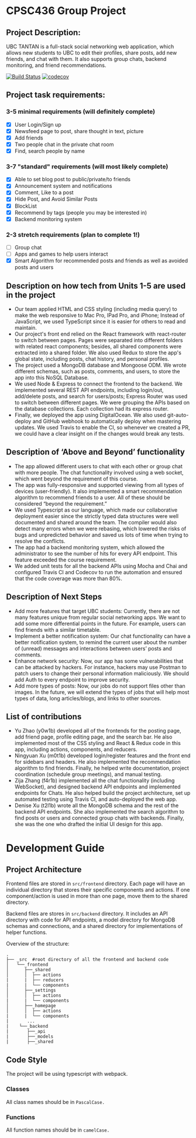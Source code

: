 # CPSC436 Group Project

## Project Description: 
UBC TANTAN is a full-stack social networking web application, which allows new students to UBC to edit their profiles, share posts, add new friends, and chat with them. It also supports group chats, backend monitoring, and friend recommendations.

[![Build Status](https://travis-ci.com/ZijiaZhang/CPSC436_Project.svg?branch=master)](https://travis-ci.com/ZijiaZhang/CPSC436_Project)
[![codecov](https://codecov.io/gh/ZijiaZhang/CPSC436_Project/branch/master/graph/badge.svg)](https://codecov.io/gh/ZijiaZhang/CPSC436_Project)

## Project task requirements:
### 3-5 minimal requirements (will definitely complete)
- [x] User Login/Sign up
- [x] Newsfeed page to post, share thought in text, picture
- [x] Add friends
- [x] Two people chat in the private chat room
- [x] Find, search people by name

### 3-7 "standard" requirements (will most likely complete)
- [x] Able to set blog post to public/private/to friends
- [x] Announcement system and notifications
- [x] Comment, Like to a post
- [x] Hide Post, and Avoid Similar Posts
- [x] BlockList
- [x] Recommend by tags (people you may be interested in)
- [x] Backend monitoring system

### 2-3 stretch requirements (plan to complete 1!)
- [ ] Group chat
- [ ] Apps and games to help users interact
- [x] Smart Algorithm for recommended posts and friends as well as avoided posts and users

## Description on how tech from Units 1-5 are used in the project
- Our team applied HTML and CSS styling (including media query) to make the web responsive to Mac Pro, IPad Pro, and iPhone; Instead of JavaScript, we used TypeScript since it is easier for others to read and maintain. 
- Our project's front end relied on the React framework with react-router to switch between pages. Pages were separated into different folders with related react components; besides, all shared components were extracted into a shared folder. We also used Redux to store the app's global state, including posts, chat history, and personal profiles. 
- The project used a MongoDB database and Mongoose ODM. We wrote different schemas, such as posts, comments, and users, to store the app into this NoSQL Database.
- We used Node & Express to connect the frontend to the backend. We implemented several REST API endpoints, including login/out, add/delete posts, and search for users/posts; Express Router was used to switch between different pages. We were grouping the APIs based on the database collections. Each collection had its express router.
- Finally, we deployed the app using DigitalOcean. We also used git-auto-deploy and GitHub webhook to automatically deploy when mastering updates. We used Travis to enable the CI, so whenever we created a PR, we could have a clear insight on if the changes would break any tests.

## Description of ‘Above and Beyond’ functionality
- The app allowed different users to chat with each other or group chat with more people. The chat functionality involved using a web socket, which went beyond the requirement of this course. 
- The app was fully-responsive and supported viewing from all types of devices (user-friendly). It also implemented a smart recommendation algorithm to recommend friends to a user. All of these should be considered “beyond the requirement.” 
- We used Typescript as our language, which made our collaborative deployment easier since the strictly typed data structures were well documented and shared around the team. The compiler would also detect many errors when we were rebasing, which lowered the risks of bugs and unpredicted behavior and saved us lots of time when trying to resolve the conflicts.
- The app had a backend monitoring system, which allowed the administrator to see the number of hits for every API endpoint. This feature exceeded the course requirement.
- We added unit tests for all the backend APIs using Mocha and Chai and configured Travis CI and Codecov to run the automation and ensured that the code coverage was more than 80%.

## Description of Next Steps
- Add more features that target UBC students: Currently, there are not many features unique from regular social networking apps. We want to add some more differential points in the future. For example, users can find friends with a similar timetable.
- Implement a better notification system: Our chat functionality can have a better notification system, to remind the current user about the number of (unread) messages and interactions between users’ posts and comments.
- Enhance network security: Now, our app has some vulnerabilities that can be attacked by hackers. For instance, hackers may use Postman to patch users to change their personal information maliciously. We should add Auth to every endpoint to improve security.
- Add more types of posts: Now, our jobs do not support files other than images. In the future, we will extend the types of jobs that will help most types of data, long articles/blogs, and links to other sources.

## List of contributions
- Yu Zhao (y0w1b) developed all of the frontends for the posting page, add friend page, profile editing page, and the search bar. He also implemented most of the CSS styling and React & Redux code in this app, including actions, components, and reducers. 
- Ningyuan Xu (m0t1b) developed login/register features and the front end for sidebars and headers. He also implemented the recommendation algorithm to find friends. Finally, he helped write documentation, project coordination (schedule group meetings), and manual testing.
- Zija Zhang (f4r1b) implemented all the chat functionality (including WebSocket), and designed backend API endpoints and implemented endpoints for Chats. He also helped build the project architecture, set up automated testing using Travis CI, and auto-deployed the web app.
- Denise Xu (t2l1b) wrote all the MongoDB schema and the rest of the backend API endpoints. She also implemented the search algorithm to find posts or users and connected group chats with backends. Finally, she was the one who drafted the initial UI design for this app. 


# Development Guide

## Project Architecture

Frontend files are stored in `src/frontend` directory. Each page will have an individual directory that stores their specific components and actions. If one component/action is used in more than one page, move them to the shared directory.

Backend files are stores in `src/backend` directory. It includes an API directory with code for API endpoints, a model directory for MongoDB schemas and connections, and a shared directory for implementations of helper functions.

Overview of the structure:


```
.
├── _src  #root directory of all the frontend and backend code
│   └──_frontend 
│      ├──_shared
│      │  ├── actions
|      |  ├── reducers
|      |  └── components
│      ├──_settings
│      │  ├── actions
|      |  └── components
│      ├──_homepage
│      │  ├── actions
|      |  └── components
|       ...
|    └──_backend
|       ├──_api
|       ├──_models
|       ├──_shared
```

## Code Style
The project will be using typescript with webpack.

### Classes
All class names should be in `PascalCase.`

### Functions
All function names should be in `camelCase.`


